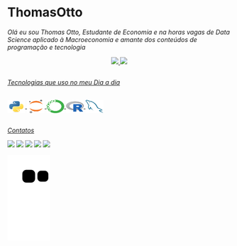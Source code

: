 # ThomasOtto

*Olá eu sou Thomas Otto, Estudante de Economia e na horas vagas de Data Science aplicado à Macroeconomia e amante dos conteúdos de programação e tecnologia*

<div align="center">
  <a href="https://github.com/ThomasOttoCavalcanti">
  <img height="150em" src="https://github-readme-stats.vercel.app/api?username=ThomasOttoCavalcanti&show_icons=true&theme=highcontrast&include_all_commits=true&count_private=true"/>
  <img height="150em" src="https://github-readme-stats.vercel.app/api/top-langs/?username=ThomasOttoCavalcanti&layout=compact&langs_count=7&theme=highcontrast"/>
</div>

##

*Tecnologias que uso no meu Dia a dia*

<div> 
  <div style="display: inline_block"><br>
  <img align="center" alt="Python" height="30" width="40" src="https://raw.githubusercontent.com/devicons/devicon/master/icons/python/python-original.svg">
  <img align="center" alt="jupyter" height="30" width="40" src="https://raw.githubusercontent.com/devicons/devicon/master/icons/jupyter/jupyter-original.svg">
  <img align="center" alt="Anaconda" height="30" width="40" src="https://github.com/devicons/devicon/blob/master/icons/anaconda/anaconda-original.svg">
   <img align="center" alt="Anaconda" height="30" width="40" src="https://github.com/devicons/devicon/blob/master/icons/r/r-original.svg">
    <img align="center" alt="SQL" height="30" width="40" src="https://github.com/devicons/devicon/blob/master/icons/mysql/mysql-original.svg">
    </div>
  
##


*Contatos*
<div> 

  <a href="https://www.instagram.com/thomaasof/" target="_blank"><img src="https://img.shields.io/badge/-Instagram-%23E4405F?style=for-the-badge&logo=instagram&logoColor=white" target="_blank"></a>
  <a href = "mailto:thomasotto58@gmail.com"><img src="https://img.shields.io/badge/-Gmail-%23333?style=for-the-badge&logo=gmail&logoColor=white" target="_blank"></a>
  <a href="https://www.linkedin.com/in/thomasottoc/" target="_blank"><img src="https://img.shields.io/badge/-LinkedIn-%230077B5?style=for-the-badge&logo=linkedin&logoColor=white" target="_blank"></a> 
   <a href="https://t.me/thomasottoc" target="_blank"><img src="https://img.shields.io/badge/Telegram-2CA5E0?style=for-the-badge&logo=telegram&logoColor=white" target="_blank"></a> 
 <a href="https://wa.me/+558199654574" target="_blank"><img src="https://img.shields.io/badge/WhatsApp-25D366?style=for-the-badge&logo=whatsapp&logoColor=white" target="_blank"></a>


![Snake animation](https://github.com/rafaballerini/rafaballerini/blob/output/github-contribution-grid-snake.svg)

</div>


